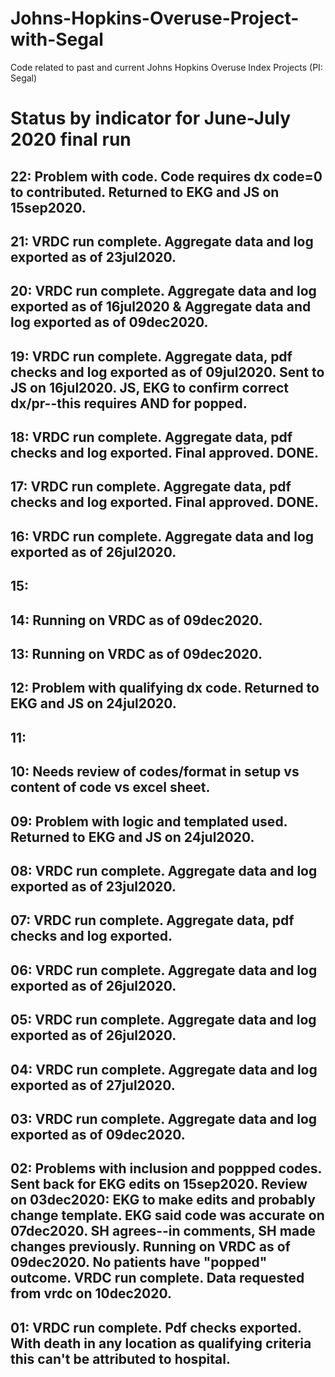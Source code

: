 # Johns-Hopkins-Overuse-Project-with-Segal
Code related to past and current Johns Hopkins Overuse Index Projects (PI: Segal)

# Status by indicator for June-July 2020 final run
## 22: Problem with code.  Code requires dx code=0 to contributed.  Returned to EKG and JS on 15sep2020.
## 21: VRDC run complete.  Aggregate data and log exported as of 23jul2020.
## 20: VRDC run complete.  Aggregate data and log exported as of 16jul2020 & Aggregate data and log exported as of 09dec2020.
## 19: VRDC run complete.  Aggregate data, pdf checks and log exported as of 09jul2020. Sent to JS on 16jul2020. JS, EKG to confirm correct dx/pr--this requires AND for popped.
## 18: VRDC run complete.  Aggregate data, pdf checks and log exported. Final approved. DONE. 
## 17: VRDC run complete.  Aggregate data, pdf checks and log exported. Final approved. DONE.
## 16: VRDC run complete.  Aggregate data and log exported as of 26jul2020.
## 15:
## 14: Running on VRDC as of 09dec2020.
## 13: Running on VRDC as of 09dec2020.
## 12: Problem with qualifying dx code.  Returned to EKG and JS on 24jul2020.
## 11: 
## 10: Needs review of codes/format in setup vs content of code vs excel sheet.
## 09: Problem with logic and templated used.  Returned to EKG and JS on 24jul2020.
## 08: VRDC run complete.  Aggregate data and log exported as of 23jul2020.
## 07: VRDC run complete.  Aggregate data, pdf checks and log exported.
## 06: VRDC run complete.  Aggregate data and log exported as of 26jul2020.
## 05: VRDC run complete.  Aggregate data and log exported as of 26jul2020.
## 04: VRDC run complete.  Aggregate data and log exported as of 27jul2020.
## 03: VRDC run complete.  Aggregate data and log exported as of 09dec2020.
## 02: Problems with inclusion and poppped codes.  Sent back for EKG edits on 15sep2020.  Review on 03dec2020: EKG to make edits and probably change template.  EKG said code was accurate on 07dec2020.  SH agrees--in comments, SH made changes previously.  Running on VRDC as of 09dec2020.  No patients have "popped" outcome.  VRDC run complete.  Data requested from vrdc on 10dec2020.
## 01: VRDC run complete.  Pdf checks exported.  With death in any location as qualifying criteria this can't be attributed to hospital.

